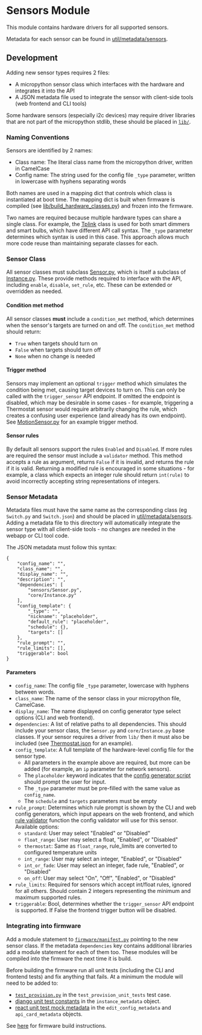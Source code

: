 # Sensors Module

This module contains hardware drivers for all supported sensors.

Metadata for each sensor can be found in [util/metadata/sensors](util/metadata/sensors).

## Development

Adding new sensor types requires 2 files:
- A micropython sensor class which interfaces with the hardware and integrates it into the API
- A JSON metadata file used to integrate the sensor with client-side tools (web frontend and CLI tools)

Some hardware sensors (especially i2c devices) may require driver libraries that are not part of the micropython stdlib, these should be placed in [`lib/`](lib/).

### Naming Conventions

Sensors are identified by 2 names:
- Class name: The literal class name from the micropython driver, written in CamelCase
- Config name: The string used for the config file `_type` parameter, written in lowercase with hyphens separating words

Both names are used in a mapping dict that controls which class is instantiated at boot time. The mapping dict is built when firmware is compiled (see [lib/build_hardware_classes.py](lib/build_hardware_classes.py)) and frozen into the firmware.

Two names are required because multiple hardware types can share a single class. For example, the [Tplink](devices/Tplink.py) class is used for both smart dimmers and smart bulbs, which have different API call syntax. The `_type` parameter determines which syntax is used in this case. This approach allows much more code reuse than maintaining separate classes for each.

### Sensor Class

All sensor classes must subclass [Sensor.py](sensors/Sensor.py), which is itself a subclass of [Instance.py](core/Instance.py). These provide methods required to interface with the API, including `enable`, `disable`, `set_rule`, etc. These can be extended or overridden as needed.

#### Condition met method

All sensor classes **must** include a `condition_met` method, which determines when the sensor's targets are turned on and off. The `condition_met` method should return:
- `True` when targets should turn on
- `False` when targets should turn off
- `None` when no change is needed

#### Trigger method

Sensors may implement an optional `trigger` method which simulates the condition being met, causing target devices to turn on. This can only be called with the `trigger_sensor` API endpoint. If omitted the endpoint is disabled, which may be desirable in some cases - for example, triggering a Thermostat sensor would require arbitrarily changing the rule, which creates a confusing user experience (and already has its own endpoint). See [MotionSensor.py](sensors/MotionSensor.py) for an example trigger method.

#### Sensor rules

By default all sensors support the rules `Enabled` and `Disabled`. If more rules are required the sensor must include a `validator` method. This method accepts a rule as argument, returns `False` if it is invalid, and returns the rule if it is valid. Returning a modified rule is encouraged in some situations - for example, a class which expects an integer rule should return `int(rule)` to avoid incorrectly accepting string representations of integers.

### Sensor Metadata

Metadata files must have the same name as the corresponding class (eg `Switch.py` and `Switch.json`) and should be placed in [util/metadata/sensors](util/metadata/sensors). Adding a metadata file to this directory will automatically integrate the sensor type with all client-side tools - no changes are needed in the webapp or CLI tool code.

The JSON metadata must follow this syntax:
```
{
    "config_name": "",
    "class_name": "",
    "display_name": "",
    "description": "",
    "dependencies": [
        "sensors/Sensor.py",
        "core/Instance.py"
    ],
    "config_template": {
        "_type": "",
        "nickname": "placeholder",
        "default_rule": "placeholder",
        "schedule": {},
        "targets": []
    },
    "rule_prompt": "",
    "rule_limits": [],
    "triggerable": bool
}
```

#### Parameters

- `config_name`: The config file `_type` parameter, lowercase with hyphens between words.
- `class_name`: The name of the sensor class in your micropython file, CamelCase.
- `display_name`: The name displayed on config generator type select options (CLI and web frontend).
- `dependencies`: A list of relative paths to all dependencies. This should include your sensor class, the `Sensor.py` and `core/Instance.py` base classes. If your sensor requires a driver from `lib/` then it must also be included (see [Thermostat.json](sensors/metadata/Thermostat.json) for an example).
- `config_template`: A full template of the hardware-level config file for the sensor type.
    - All parameters in the example above are required, but more can be added (for example, an `ip` parameter for network sensors).
    - The `placeholder` keyword indicates that the [config generator script](CLI/config_generator.py) should prompt the user for input.
    - The `_type` parameter must be pre-filled with the same value as `config_name`.
    - The `schedule` and `targets` parameters must be empty
- `rule_prompt`: Determines which rule prompt is shown by the CLI and web config generators, which input appears on the web frontend, and which [rule validator](util/instance_validators.py) function the config validator will use for this sensor. Available options:
    - `standard`: User may select "Enabled" or "Disabled"
    - `float_range`: User may select a float, "Enabled", or "Disabled"
    - `thermostat`: Same as `float_range`, rule_limits are converted to configured temperature units
    - `int_range`: User may select an integer, "Enabled", or "Disabled"
    - `int_or_fade`: User may select an integer, fade rule, "Enabled", or "Disabled"
    - `on_off`: User may select "On", "Off", "Enabled", or "Disabled"
- `rule_limits`: Required for sensors which accept int/float rules, ignored for all others. Should contain 2 integers representing the minimum and maximum supported rules.
- `triggerable`: Bool, determines whether the `trigger_sensor` API endpoint is supported. If False the frontend trigger button will be disabled.

### Integrating into firmware

Add a module statement to [`firmware/manifest.py`](firmware/manifest.py) pointing to the new sensor class. If the metadata `dependencies` key contains additional libraries add a module statement for each of them too. These modules will be compiled into the firmware the next time it is build.

Before building the firmware run all unit tests (including the CLI and frontend tests) and fix anything that fails. At a minimum the module will need to be added to:
- [`test_provision.py`](tests/cli/test_provision.py) in the `test_provision_unit_tests` test case.
- [django unit test constants](frontend/api/unit_test_helpers.py) in the `instance_metadata` object.
- [react unit test mock metadata](frontend/src/testUtils/mockMetadataContext.js) in the `edit_config_metadata` and `api_card_metadata` objects.

See [here](firmware/readme.md) for firmware build instructions.
